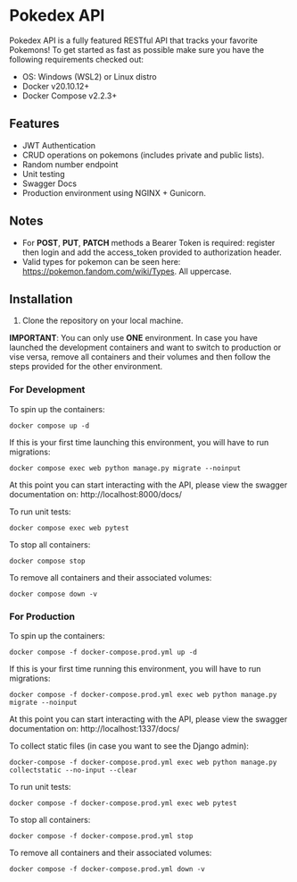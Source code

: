
# Pokedex API

Pokedex API is a fully featured RESTful API that tracks your favorite Pokemons! To get started as fast as possible make sure you have the following requirements checked out:
- OS: Windows (WSL2) or Linux distro
 - Docker v20.10.12+
 - Docker Compose v2.2.3+

## Features

 - JWT Authentication
 - CRUD operations on pokemons (includes private and public lists). 
 - Random number endpoint
 - Unit testing
 - Swagger Docs
 - Production environment using NGINX + Gunicorn.

## Notes
- For **POST**, **PUT**, **PATCH** methods a Bearer Token is required: register then login and add the access_token provided to authorization header.
- Valid types for pokemon can be seen here: https://pokemon.fandom.com/wiki/Types. All uppercase.

## Installation

 1. Clone the repository on your local machine.

**IMPORTANT**: You can only use **ONE** environment. In case you have launched the development containers and want to switch to production or vise versa, remove all containers and their volumes and then follow the steps provided for the other environment.

### For Development

To spin up the containers:

    docker compose up -d

If this is your first time launching this environment, you will have to run migrations:

    docker compose exec web python manage.py migrate --noinput

At this point you can start interacting with the API, please view the swagger documentation on: http://localhost:8000/docs/

To run unit tests:

    docker compose exec web pytest

To stop all containers:

    docker compose stop
To remove all containers and their associated volumes:

    docker compose down -v



### For Production

To spin up the containers:

    docker compose -f docker-compose.prod.yml up -d

If this is your first time running this environment, you will have to run migrations:

    docker compose -f docker-compose.prod.yml exec web python manage.py migrate --noinput    

At this point you can start interacting with the API, please view the swagger documentation on: http://localhost:1337/docs/

To collect static files (in case you want to see the Django admin):

    docker-compose -f docker-compose.prod.yml exec web python manage.py collectstatic --no-input --clear

To run unit tests:

    docker compose -f docker-compose.prod.yml exec web pytest

To stop all containers:

    docker compose -f docker-compose.prod.yml stop
To remove all containers and their associated volumes:

    docker compose -f docker-compose.prod.yml down -v

